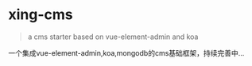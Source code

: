 # xing-cms

> a cms starter based on vue-element-admin and koa

一个集成vue-element-admin,koa,mongodb的cms基础框架，持续完善中...
